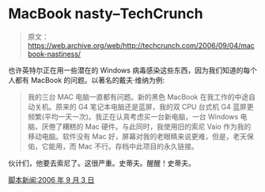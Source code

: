 # MacBook nasty–TechCrunch

> 原文：<https://web.archive.org/web/http://techcrunch.com/2006/09/04/macbook-nastiness/>

也许英特尔正在用一些潜在的 Windows 病毒感染这些东西，因为我们知道的每个人都有 MacBook 的问题。以著名的戴夫·维纳为例:

> 我的三台 MAC 电脑一直都有问题。新的黑色 MacBook 在我工作的中途自动关机。原来的 G4 笔记本电脑还是蓝屏，我的双 CPU 台式机 G4 蓝屏更频繁(平均一天一次)。我正在认真考虑买一台新电脑，一台 Windows 电脑，厌倦了糟糕的 Mac 硬件。与此同时，我使用旧的索尼 Vaio 作为我的移动电脑。软件没有 Mac 好，屏幕对我的老眼睛来说更难，但是，老天保佑，它能用，而 Mac 不行。存档中此项目的永久链接。

伙计们，他要去索尼了。这很严重。史蒂夫。醒醒！史蒂夫。

[脚本新闻:2006 年 9 月 3 日](https://web.archive.org/web/20210412214226/http://www.scripting.com/2006/09/03.html#When:10:07:38AM)